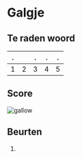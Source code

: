 # Galgje

## Te raden woord

|.||.|.|.|
|-|-|-|-|-|
|1|2|3|4|5|

## Score
![gallow](./images/1.png)

## Beurten
1.